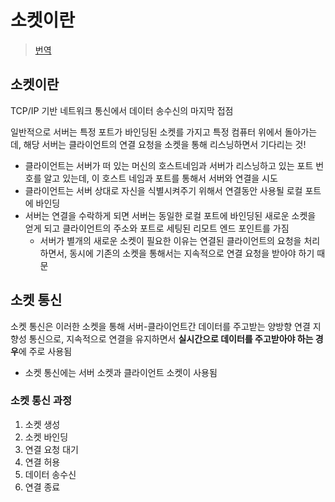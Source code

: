 # 소켓이란
> [번역](https://docs.oracle.com/javase/tutorial/networking/sockets/definition.html)
>
## 소켓이란
TCP/IP 기반 네트워크 통신에서 데이터 송수신의 마지막 접점

일반적으로 서버는 특정 포트가 바인딩된 소켓를 가지고 특정 컴퓨터 위에서 돌아가는데, 해당 서버는 클라이언트의 연결 요청을 소켓을 통해 리스닝하면서 기다리는 것!

+ 클라이언트는 서버가 떠 있는 머신의 호스트네임과 서버가 리스닝하고 있는 포트 번호를 알고 있는데, 이 호스트 네임과 포트를 통해서 서버와 연결을 시도
+ 클라이언트는 서버 상대로 자신을 식별시켜주기 위해서 연결동안 사용될 로컬 포트에 바인딩
+ 서버는 연결을 수락하게 되면 서버는 동일한 로컬 포트에 바인딩된 새로운 소켓을 얻게 되고 클라이언트의 주소와 포트로 세팅된 리모트 엔드 포인트를 가짐
  + 서버가 별개의 새로운 소켓이 필요한 이유는 연결된 클라이언트의 요청을 처리하면서, 동시에 기존의 소켓을 통해서는 지속적으로 연결 요청을 받아야 하기 때문

## 소켓 통신
소켓 통신은 이러한 소켓을 통해 서버-클라이언트간 데이터를 주고받는 양방향 연결 지향성 통신으로, 지속적으로 연결을 유지하면서 **실시간으로 데이터를 주고받아야 하는 경우**에 주로 사용됨
+ 소켓 통신에는 서버 소켓과 클라이언트 소켓이 사용됨

### 소켓 통신 과정
1. 소켓 생성
2. 소켓 바인딩
3. 연결 요청 대기
4. 연결 허용
5. 데이터 송수신
6. 연결 종료
